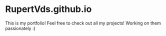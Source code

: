 # RupertVds.github.io
This is my portfolio! Feel free to check out all my projects! Working on them passionately :)

